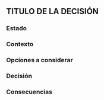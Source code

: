 ## TITULO DE LA DECISIÓN

### Estado

### Contexto

### Opciones a considerar

### Decisión

### Consecuencias